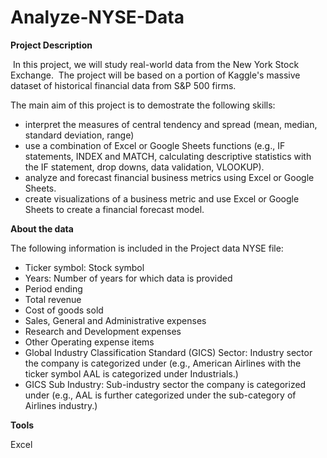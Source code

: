 # Analyze-NYSE-Data

**Project Description**

 In this project, we will study real-world data from the New York Stock Exchange.  The project will be based on a portion of Kaggle's massive dataset of historical financial data from S&P 500 firms.
 
 The main aim of this project is to demostrate the following skills:
 
  - interpret the measures of central tendency and spread (mean, median, standard deviation, range)
  - use a combination of Excel or Google Sheets functions (e.g., IF statements, INDEX and MATCH, calculating descriptive statistics with the IF statement, drop downs, data validation, VLOOKUP).
  - analyze and forecast financial business metrics using Excel or Google Sheets.
  - create visualizations of a business metric and use Excel or Google Sheets to create a financial forecast model.

**About the data**

The following information is included in the Project data NYSE file:
  - Ticker symbol: Stock symbol
  - Years: Number of years for which data is provided
  - Period ending
  - Total revenue
  - Cost of goods sold
  - Sales, General and Administrative expenses
  - Research and Development expenses
  - Other Operating expense items
  - Global Industry Classification Standard (GICS) Sector: Industry sector the company is categorized under (e.g., American Airlines with the ticker symbol AAL is categorized under Industrials.)
  - GICS Sub Industry: Sub-industry sector the company is categorized under (e.g., AAL is further categorized under the sub-category of Airlines industry.)

**Tools**

Excel



